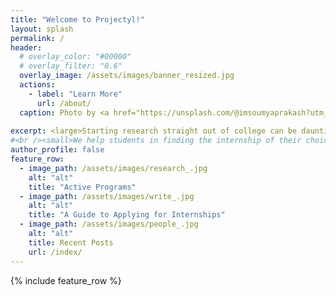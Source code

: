 ```yaml
---
title: "Welcome to Projectyl!"
layout: splash
permalink: /
header:
  # overlay_color: "#00000"
  # overlay_filter: "0.6"
  overlay_image: /assets/images/banner_resized.jpg
  actions:
    - label: "Learn More"
      url: /about/
  caption: Photo by <a href="https://unsplash.com/@imsoumyaprakash?utm_source=unsplash&utm_medium=referral&utm_content=creditCopyText">Soumya Prakash Sahoo</a> on <a href="https://unsplash.com/s/photos/nature-green?utm_source=unsplash&utm_medium=referral&utm_content=creditCopyText">Unsplash</a>
  
excerpt: <large>Starting research straight out of college can be daunting - we are here to make it easier.</large>
#<br /><small>We help students in finding the internship of their choice and applying there.</small>
author_profile: false
feature_row:
  - image_path: /assets/images/research_.jpg
    alt: "alt"
    title: "Active Programs"
  - image_path: /assets/images/write_.jpg
    alt: "alt"
    title: "A Guide to Applying for Internships"
  - image_path: /assets/images/people_.jpg
    alt: "alt"
    title: Recent Posts
    url: /index/
---
```


{% include feature_row %}

